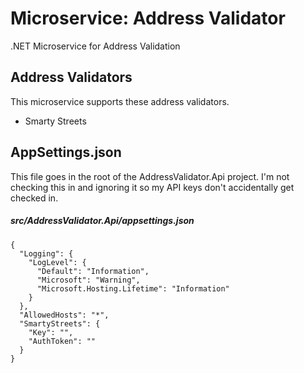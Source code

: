 # Microservice: Address Validator
.NET Microservice for Address Validation

## Address Validators
This microservice supports these address validators.

* Smarty Streets


## AppSettings.json
This file goes in the root of the AddressValidator.Api project. I'm not checking this in and ignoring it so my API keys don't accidentally get checked in.

##### src/AddressValidator.Api/appsettings.json
	{
	  "Logging": {
		"LogLevel": {
		  "Default": "Information",
		  "Microsoft": "Warning",
		  "Microsoft.Hosting.Lifetime": "Information"
		}
	  },
	  "AllowedHosts": "*",
	  "SmartyStreets": {
		"Key": "",
		"AuthToken": ""
	  }
	}

